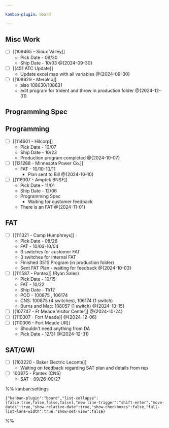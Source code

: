 ```yaml
---

kanban-plugin: board

---
```


## Misc Work

- [ ] [[109465 - Sioux Valley]]
	- Pick Date - 09/30
	- Ship Date - 10/03 @{2024-09-30}
- [ ] [[451 ATC Update]]
	- Update excel map with all variables @{2024-09-30}
- [ ] [[108629 - Meralco]]
	- also 108630/108631
	- edit program for trident and throw in production folder @{2024-12-31}


## Programming Spec



## Programming

- [ ] [[114601 - Hilcorp]]
	- Pick Date - 10/07
	- Ship Date - 10/23
	- Production program completed
	@{2024-10-07}
- [ ] [[121288 - Minnesota Power Co.]]
	- FAT - 10/10-10/11
		- Plan sent to Bill
	@{2024-10-10}
- [ ] [[116007 - Amptek BNSF]]
	- Pick Date - 11/01
	- Ship Date - 12/06
	- Programming Spec 
		- Waiting for customer feedback
	- There is an FAT
	@{2024-11-01}


## FAT

- [ ] [[111321 - Camp Humphreys]]
	- Pick Date - 08/26
	- FAT - 10/03-10/04
	- 3 switches for customer FAT
	- 3 switches for internal FAT
	- Finished 351S Program (in production folder)
	- Sent FAT Plan - waiting for feedback
	@{2024-10-03}
- [ ] [[111587 - Pantex]] (Ryan Sales)
	- Pick Date - 10/15
	- FAT - 10/22
	- Ship Date - 11/12
	- POD - 100875 , 106174
	- CNS: 100875 (4 switches), 106174 (1 switch)
	- Burns and Mac: 108057 (1 switch) @{2024-10-15}
- [ ] [[107747 - Ft Meade Visitor Center]] @{2024-10-24}
- [ ] [[110307 - Fort Meade]] @{2024-12-06}
- [ ] [[110306 - Fort Meade UR]]
	- Shouldn't need anything from DA
	- Pick Date - 12/31 @{2024-12-31}


## SAT/GWI

- [ ] [[103220 - Baker Electric Leconte]]
	- Waiting on feedback regarding SAT plan and details from rep
- [ ] 100875 - Pantex (CNS)
	- SAT - 09/26-09/27




%% kanban:settings
```
{"kanban-plugin":"board","list-collapse":[false,true,false,false,false],"new-line-trigger":"shift-enter","move-dates":true,"show-relative-date":true,"show-checkboxes":false,"full-list-lane-width":true,"show-set-view":false}
```
%%